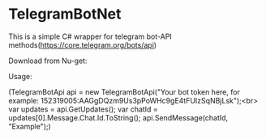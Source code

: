 # TelegramBotNet
This is a simple C# wrapper for telegram bot-API methods(https://core.telegram.org/bots/api)

Download from Nu-get:

Usage:

(TelegramBotApi api = new TelegramBotApi("Your bot token here, for example: 152319005:AAGgDQzm9Us3pPoWHc9gE4tFUIzSqNBjLsk");<br\>
var updates = api.GetUpdates(); 
var chatId = updates[0].Message.Chat.Id.ToString();
api.SendMessage(chatId, "Example");)
